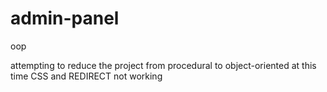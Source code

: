 # admin-panel
oop

attempting to reduce the project from procedural to object-oriented
at this time CSS and REDIRECT  not working

